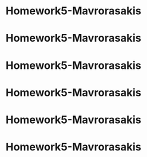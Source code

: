 # Homework5-Mavrorasakis
# Homework5-Mavrorasakis
# Homework5-Mavrorasakis
# Homework5-Mavrorasakis
# Homework5-Mavrorasakis
# Homework5-Mavrorasakis
